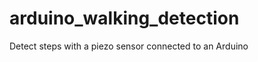 arduino_walking_detection
=========================

Detect steps with a piezo sensor connected to an Arduino 
